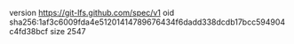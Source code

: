 version https://git-lfs.github.com/spec/v1
oid sha256:1af3c6009fda4e51201414789676434f6dadd338dcdb17bcc594904c4fd38bcf
size 2547
